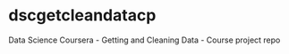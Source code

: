 dscgetcleandatacp
=================

Data Science Coursera - Getting and Cleaning Data - Course project repo
